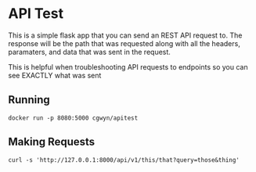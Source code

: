 # API Test

This is a simple flask app that you can send an REST API request to.  The response will be the path that was requested along with
all the headers, paramaters, and data that was sent in the request.

This is helpful when troubleshooting API requests to endpoints so you can see EXACTLY what was sent


## Running

`docker run -p 8080:5000 cgwyn/apitest`

## Making Requests

`curl -s 'http://127.0.0.1:8000/api/v1/this/that?query=those&thing'`






